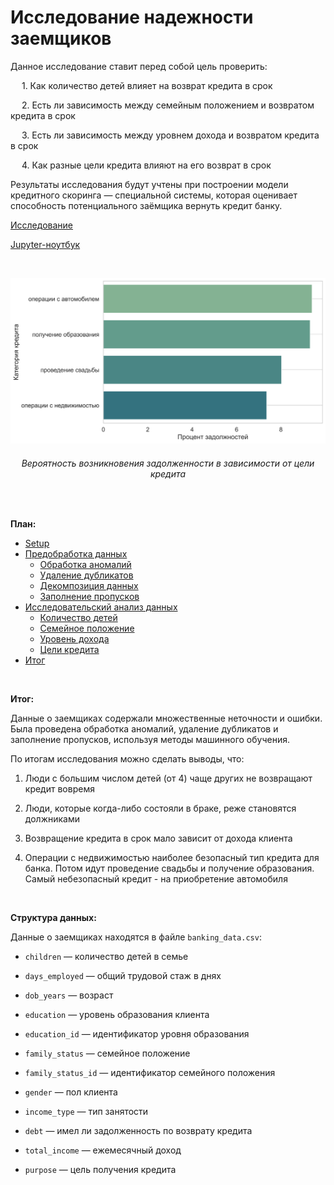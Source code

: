 # Исследование надежности заемщиков

Данное исследование ставит перед собой цель проверить:

&emsp; 1. Как количество детей влияет на возврат кредита в срок

&emsp; 2. Есть ли зависимость между семейным положением и возвратом кредита в срок

&emsp; 3. Есть ли зависимость между уровнем дохода и возвратом кредита в срок

&emsp; 4. Как разные цели кредита влияют на его возврат в срок

Результаты исследования будут учтены при построении модели кредитного скоринга — специальной системы, которая оценивает
способность потенциального заёмщика вернуть кредит банку.

[Исследование](https://rusmux.github.io/yandex-projects/1-banking)

[Jupyter-ноутбук](Yandex.Banking.ipynb)

<br>

<p aling="center"><img src="debt_by_purpose.png"/></p>
<h6 align="center">Вероятность возникновения задолженности в зависимости от цели кредита</h6>

<br>


**План:**

<div class="toc">
   <ul class="toc-item">
      <li><span><a href=https://github.com/rusmux/yandex-banking/blob/main/Yandex.Banking.ipynb data-toc-modified-id="Setup-2">Setup</a></span></li>
      <li>
         <span><a href=https://github.com/rusmux/yandex-banking/blob/main/Yandex.Banking.ipynb data-toc-modified-id="Предобработка-данных-3">Предобработка данных</a></span>
         <ul class="toc-item">
            <li><span><a href=https://github.com/rusmux/yandex-banking/blob/main/Yandex.Banking.ipynb data-toc-modified-id="Обработка-аномалий-3.1">Обработка аномалий</a></span></li>
            <li><span><a href=https://github.com/rusmux/yandex-banking/blob/main/Yandex.Banking.ipynb data-toc-modified-id="Удаление-дубликатов-3.2">Удаление дубликатов</a></span></li>
            <li><span><a href=https://github.com/rusmux/yandex-banking/blob/main/Yandex.Banking.ipynb data-toc-modified-id="Декомпозиция-данных-3.3">Декомпозиция данных</a></span></li>
            <li><span><a href=https://github.com/rusmux/yandex-banking/blob/main/Yandex.Banking.ipynb data-toc-modified-id="Заполнение-пропусков-3.4">Заполнение пропусков</a></span></li>
         </ul>
      </li>
      <li>
         <span><a href=https://github.com/rusmux/yandex-banking/blob/main/Yandex.Banking.ipynb data-toc-modified-id="Исследовательский-анализ-данных-4">Исследовательский анализ данных</a></span>
         <ul class="toc-item">
            <li><span><a href=https://github.com/rusmux/yandex-banking/blob/main/Yandex.Banking.ipynb data-toc-modified-id="Количество-детей-4.1">Количество детей</a></span></li>
            <li><span><a href=https://github.com/rusmux/yandex-banking/blob/main/Yandex.Banking.ipynb data-toc-modified-id="Семейное-положение-4.2">Семейное положение</a></span></li>
            <li><span><a href=https://github.com/rusmux/yandex-banking/blob/main/Yandex.Banking.ipynb data-toc-modified-id="Уровень-дохода-4.3">Уровень дохода</a></span></li>
            <li><span><a href=https://github.com/rusmux/yandex-banking/blob/main/Yandex.Banking.ipynb data-toc-modified-id="Цели-кредита-4.4">Цели кредита</a></span></li>
         </ul>
      </li>
      <li><span><a href=https://github.com/rusmux/yandex-banking/blob/main/Yandex.Banking.ipynb data-toc-modified-id="Итог-5">Итог</a></span></li>
   </ul>
</div>

<br>

**Итог:**

Данные о заемщиках содержали множественные неточности и ошибки. Была проведена обработка аномалий, удаление дубликатов и
заполнение пропусков, используя методы машинного обучения.

По итогам исследования можно сделать выводы, что:

1. Люди с большим числом детей (от 4) чаще других не возвращают кредит вовремя


2. Люди, которые когда-либо состояли в браке, реже становятся должниками


3. Возвращение кредита в срок мало зависит от дохода клиента


4. Операции с недвижимостью наиболее безопасный тип кредита для банка. Потом идут проведение свадьбы и получение
   образования. Самый небезопасный кредит - на приобретение автомобиля

<br>

**Структура данных:**

Данные о заемщиках находятся в файле `banking_data.csv`:

* `children` — количество детей в семье


* `days_employed` — общий трудовой стаж в днях


* `dob_years` — возраст


* `education` — уровень образования клиента


* `education_id` — идентификатор уровня образования


* `family_status` — семейное положение


* `family_status_id` — идентификатор семейного положения


* `gender` — пол клиента


* `income_type` — тип занятости


* `debt` — имел ли задолженность по возврату кредита


* `total_income` — ежемесячный доход


* `purpose` — цель получения кредита
